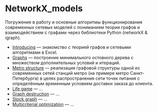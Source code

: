 # NetworkX_models

Погружение в работу и основные алгоритмы функционирования современных сетевых моделей с пониманием теории графов и взаимодействием с графами через библиотеки Python (networkX & igraph).

- [Introducing](https://github.com/Valyaevgeorgiy/NetworkX_models/tree/main/Introducing) — знакомство с теорией графов и сетевыми алгоритмами в Excel.
- [Graphs](https://github.com/Valyaevgeorgiy/NetworkX_models/tree/main/networkX_graphs) — построение минимального остовного дерева с множеством дополнительных условий и итераций.
- [Metro structure](https://github.com/Valyaevgeorgiy/NetworkX_models/tree/main/networkX_metro) — реализация графовой структуры одной из современных сетей станций метро (на примере метро Санкт-Петербурга) в целях распространения сети точек питания с определённым временным условием доставки заказа до клиента.
- [Life game](https://github.com/Valyaevgeorgiy/NetworkX_models/tree/main/networkX_life_game) — ...
- [Graph destruction](https://github.com/Valyaevgeorgiy/NetworkX_models/tree/main/networkX_destruction_graph) — ...
- [Stock graph](https://github.com/Valyaevgeorgiy/NetworkX_models/tree/main/networkX_stock_graph) — ...
- [Multicriterial optimization](https://github.com/Valyaevgeorgiy/NetworkX_models/tree/main/networkX_mult_optimization) — ...
